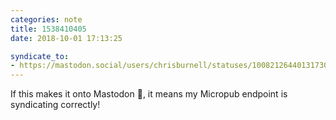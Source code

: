```yaml
---
categories: note
title: 1538410405
date: 2018-10-01 17:13:25

syndicate_to:
- https://mastodon.social/users/chrisburnell/statuses/100821264401317304
---
```


If this makes it onto Mastodon 👋, it means my Micropub endpoint is syndicating correctly!
